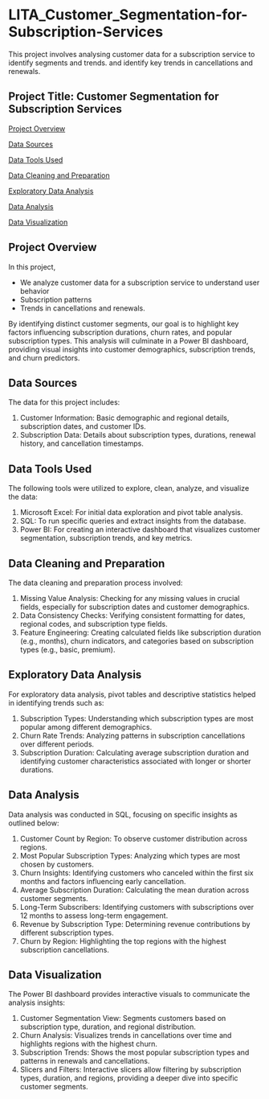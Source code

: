 # LITA_Customer_Segmentation-for-Subscription-Services
This project involves analysing customer data for a subscription service to identify segments and trends. and identify key trends in cancellations and renewals. 

## Project Title: Customer Segmentation for Subscription Services
[Project Overview](#project-overview)

[Data Sources](#data-sources)

[Data Tools Used](#data-tools-used)

[Data Cleaning and Preparation](#data-cleaning-and-preparation)

[Exploratory Data Analysis](#exploratory-data-analysis)

[Data Analysis](#data-analysis)

[Data Visualization](#data-visualization)

## Project Overview
In this project, 
- We analyze customer data for a subscription service to understand user behavior
- Subscription patterns
- Trends in cancellations and renewals.
  
By identifying distinct customer segments, our goal is to highlight key factors influencing subscription durations, churn rates, and popular subscription types. This analysis will culminate in a Power BI dashboard, providing visual insights into customer demographics, subscription trends, and churn predictors.

## Data Sources
The data for this project includes:

1. Customer Information: Basic demographic and regional details, subscription dates, and customer IDs.
2. Subscription Data: Details about subscription types, durations, renewal history, and cancellation timestamps.

## Data Tools Used
The following tools were utilized to explore, clean, analyze, and visualize the data:

1. Microsoft Excel: For initial data exploration and pivot table analysis.
2. SQL: To run specific queries and extract insights from the database.
3. Power BI: For creating an interactive dashboard that visualizes customer segmentation, subscription trends, and key metrics.

## Data Cleaning and Preparation
The data cleaning and preparation process involved:

1. Missing Value Analysis: Checking for any missing values in crucial fields, especially for subscription dates and customer demographics.
2. Data Consistency Checks: Verifying consistent formatting for dates, regional codes, and subscription type fields.
3. Feature Engineering: Creating calculated fields like subscription duration (e.g., months), churn indicators, and categories based on subscription types (e.g., basic, premium).

## Exploratory Data Analysis
For exploratory data analysis, pivot tables and descriptive statistics helped in identifying trends such as:
1. Subscription Types: Understanding which subscription types are most popular among different demographics.
2. Churn Rate Trends: Analyzing patterns in subscription cancellations over different periods.
3. Subscription Duration: Calculating average subscription duration and identifying customer characteristics associated with longer or shorter durations.

## Data Analysis
Data analysis was conducted in SQL, focusing on specific insights as outlined below:

1. Customer Count by Region: To observe customer distribution across regions.
2. Most Popular Subscription Types: Analyzing which types are most chosen by customers.
3. Churn Insights: Identifying customers who canceled within the first six months and factors influencing early cancellation.
4. Average Subscription Duration: Calculating the mean duration across customer segments.
5. Long-Term Subscribers: Identifying customers with subscriptions over 12 months to assess long-term engagement.
6. Revenue by Subscription Type: Determining revenue contributions by different subscription types.
7. Churn by Region: Highlighting the top regions with the highest subscription cancellations.

## Data Visualization
The Power BI dashboard provides interactive visuals to communicate the analysis insights:

1. Customer Segmentation View: Segments customers based on subscription type, duration, and regional distribution.
2. Churn Analysis: Visualizes trends in cancellations over time and highlights regions with the highest churn.
3. Subscription Trends: Shows the most popular subscription types and patterns in renewals and cancellations.
4. Slicers and Filters: Interactive slicers allow filtering by subscription types, duration, and regions, providing a deeper dive into specific customer segments.
